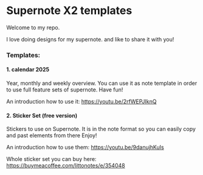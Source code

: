 # Supernote X2 templates

Welcome to my repo. 

I love doing designs for my supernote. 
and like to share it with you!
### Templates:

#### 1. calendar 2025

Year, monthly and weekly overview.
You can use it as note template in order to use full feature sets of supernote.
Have fun!

An introduction how to use it:
https://youtu.be/2rfWEPJIknQ

#### 2. Sticker Set (free version)

Stickers to use on Supernote. It is in the note format so you can easily copy and past elements from there
Enjoy!

An introduction how to use them: 
https://youtu.be/9danujhKuIs

Whole sticker set you can buy here: 
https://buymeacoffee.com/littonotes/e/354048





